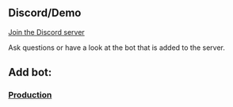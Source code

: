 ## Discord/Demo

[Join the Discord server](https://discord.gg/VVHe6d3)

Ask questions or have a look at the bot that is added to the server.

## Add bot:

### [Production](https://discordapp.com/oauth2/authorize?client_id=257345858515894272&scope=bot&permissions=93200)
